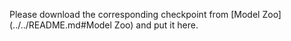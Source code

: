 Please download the corresponding checkpoint from [Model Zoo](../../README.md#Model Zoo)
and put it here.
